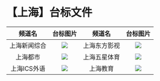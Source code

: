 # 【上海】台标文件
|频道名|台标图片|频道名|台标图片|
|:---:|:---:|:---:|:---:|
|上海新闻综合|<img src="https://raw.githubusercontent.com/wanglindl/TVLogo/main/img/Shanghai1.png">|上海东方影视|<img src="https://raw.githubusercontent.com/wanglindl/TVLogo/main/img/Shanghai3.png">|
|上海都市|<img src="https://raw.githubusercontent.com/wanglindl/TVLogo/main/img/Shanghai2.png">|上海五星体育|<img src="https://raw.githubusercontent.com/wanglindl/TVLogo/main/img/Shanghai5.png">|
|上海ICS外语|<img src="https://raw.githubusercontent.com/wanglindl/TVLogo/main/img/Shanghai4.png">|上海教育|<img src="https://raw.githubusercontent.com/wanglindl/TVLogo/main/img/Shanghai6.png">|
